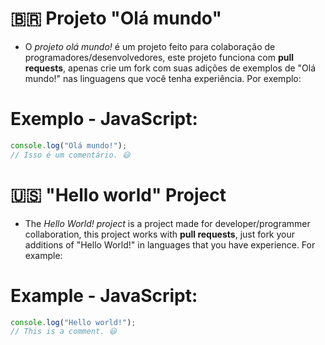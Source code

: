 # 🇧🇷 Projeto "Olá mundo"
- O *projeto olá mundo!* é um projeto feito para colaboração de programadores/desenvolvedores, este projeto funciona com __pull requests__, apenas crie um fork com suas adições de exemplos de "Olá mundo!" nas linguagens que você tenha experiência. Por exemplo:
# Exemplo - JavaScript:
```js
console.log("Olá mundo!");
// Isso é um comentário. 😃
```


# 🇺🇸 "Hello world" Project
- The *Hello World! project* is a project made for developer/programmer collaboration, this project works with __pull requests__, just fork your additions of "Hello World!" in languages ​​that you have experience. For example:
# Example - JavaScript:
```js
console.log("Hello world!");
// This is a comment. 😃
```
